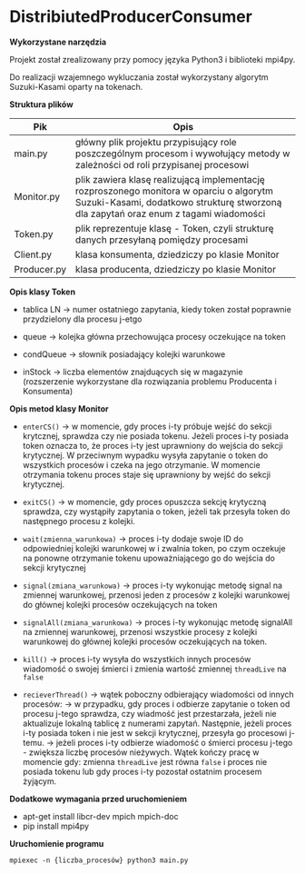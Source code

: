 
  

# DistribiutedProducerConsumer


**Wykorzystane narzędzia** 

Projekt został zrealizowany przy pomocy języka Python3 i biblioteki mpi4py.
  
Do realizacji wzajemnego wykluczania został wykorzystany algorytm Suzuki-Kasami oparty na tokenach.


**Struktura plików**
  
| Pik | Opis |
| ------ | ------ |
| main.py | główny plik projektu przypisujący role poszczególnym procesom i wywołujący metody w zależności od roli przypisanej procesowi |
| Monitor.py | plik zawiera klasę realizującą implementację rozproszonego monitora w oparciu o algorytm Suzuki-Kasami, dodatkowo strukturę stworzoną dla zapytań oraz enum z tagami wiadomości |
| Token.py | plik reprezentuje klasę - Token, czyli strukturę danych przesyłaną pomiędzy procesami |
| Client.py | klasa konsumenta, dziedziczy po klasie Monitor |
| Producer.py | klasa producenta, dziedziczy po klasie Monitor |

**Opis klasy Token**

* tablica LN &rarr; numer ostatniego zapytania, kiedy token został poprawnie przydzielony dla procesu j-etgo

* queue &rarr; kolejka główna przechowująca procesy oczekujące na token

* condQueue &rarr; słownik posiadający kolejki warunkowe

* inStock &rarr; liczba elementów znajduących się w magazynie (rozszerzenie wykorzystane dla rozwiązania problemu Producenta i Konsumenta)

**Opis metod klasy Monitor**


* `enterCS()` &rarr; w momencie, gdy proces i-ty próbuje wejść do sekcji krytcznej, sprawdza czy nie posiada tokenu. Jeżeli proces i-ty posiada token oznacza to, że proces i-ty jest uprawniony do wejścia do sekcji krytycznej. W przeciwnym wypadku wysyła zapytanie o token do wszystkich procesów i czeka na jego otrzymanie. W momencie otrzymania tokenu proces staje się uprawniony by wejść do sekcji krytycznej.

* `exitCS()` &rarr; w momencie, gdy proces opuszcza sekcję krytyczną sprawdza, czy wystąpiły zapytania o token, jeżeli tak przesyła token do następnego procesu z kolejki.

* `wait(zmienna_warunkowa)` &rarr; proces i-ty dodaje swoje ID do odpowiedniej kolejki warunkowej w i zwalnia token, po czym oczekuje na ponowne otrzymanie tokenu upoważniającego go do wejścia do sekcji krytycznej

* `signal(zmiana_warunkowa)` &rarr; proces i-ty wykonując metodę signal na zmiennej warunkowej, przenosi jeden z procesów z kolejki warunkowej do głównej kolejki procesów oczekujących na token

* `signalAll(zmiana_warunkowa)` &rarr; proces i-ty wykonując metodę signalAll na zmiennej warunkowej, przenosi wszystkie procesy z kolejki warunkowej do głównej kolejki procesów oczekujących na token.

* `kill()` &rarr; proces i-ty wysyła do wszystkich innych procesów wiadomość o swojej śmierci i zmienia wartość zmiennej `threadLive` na `false`

* `recieverThread()` &rarr; wątek poboczny odbierający wiadomości od innych procesów:
&rarr; w przypadku, gdy proces i odbierze zapytanie o token od procesu j-tego sprawdza, czy wiadmość jest przestarzała, jeżeli nie aktualizuje lokalną tablicę z numerami zapytań. Następnie, jeżeli proces i-ty posiada token i nie jest w sekcji krytycznej, przesyła go procesowi j-temu.
&rarr; jeżeli proces i-ty odbierze wiadomość o śmierci procesu j-tego - zwiększa liczbę procesów nieżywych. Wątek kończy pracę w momencie gdy: zmienna `threadLive` jest równa `false` i proces nie posiada tokenu lub gdy proces i-ty pozostał ostatnim procesem żyjącym.

**Dodatkowe wymagania przed uruchomieniem**

* apt-get install libcr-dev mpich mpich-doc
* pip install mpi4py

**Uruchomienie programu**

`mpiexec -n {liczba_procesów} python3 main.py`
